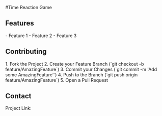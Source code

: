 #Time Reaction Game
## Features

<p>- Feature 1
- Feature 2
- Feature 3</p>

## Contributing

<p>1. Fork the Project
2. Create your Feature Branch (`git checkout -b feature/AmazingFeature`)
3. Commit your Changes (`git commit -m 'Add some AmazingFeature'`)
4. Push to the Branch (`git push origin feature/AmazingFeature`)
5. Open a Pull Request</p>


## Contact



<p>Project Link: 
